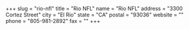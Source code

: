 +++
slug = "rio-nfl"
title = "Rio NFL"
name = "Rio NFL"
address = "3300 Cortez Street"
city = "El Rio"
state = "CA"
postal = "93036"
website = ""
phone = "805-981-2892"
fax = ""
+++
